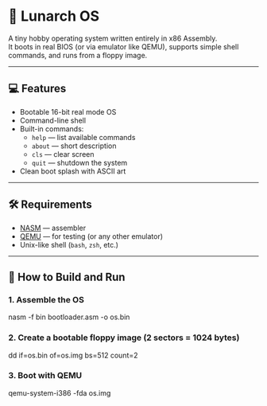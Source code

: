 # 🌙 Lunarch OS

A tiny hobby operating system written entirely in x86 Assembly.  
It boots in real BIOS (or via emulator like QEMU), supports simple shell commands, and runs from a floppy image.

---

## 💻 Features

- Bootable 16-bit real mode OS
- Command-line shell
- Built-in commands:
  - `help` — list available commands
  - `about` — short description
  - `cls` — clear screen
  - `quit` — shutdown the system
- Clean boot splash with ASCII art

---

## 🛠 Requirements

- [NASM](https://www.nasm.us/) — assembler
- [QEMU](https://www.qemu.org/) — for testing (or any other emulator)
- Unix-like shell (`bash`, `zsh`, etc.)

---

## 🚀 How to Build and Run

### 1. Assemble the OS

nasm -f bin bootloader.asm -o os.bin

### 2. Create a bootable floppy image (2 sectors = 1024 bytes)


dd if=os.bin of=os.img bs=512 count=2

### 3. Boot with QEMU

qemu-system-i386 -fda os.img
